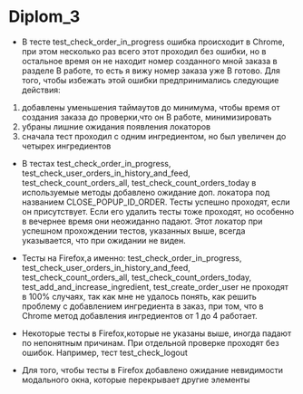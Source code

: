 # Diplom_3
- В тесте test_check_order_in_progress ошибка происходит в Chrome, при этом несколько раз всего этот проходил без ошибки, 
но в остальное время он не находит номер созданного мной заказа в разделе В работе, то есть я вижу номер заказа уже В готово.
Для того, чтобы избежать этой ошибки предпринимались следующие действия:
1) добавлены уменьшения таймаутов до минимума, чтобы время от создания заказа до проверки,что он В работе, минимизировать
2) убраны лишние ожидания появления локаторов
3) сначала тест проходил с одним ингредиентом, но был увеличен до четырех ингредиентов

- В тестах test_check_order_in_progress, test_check_user_orders_in_history_and_feed, test_check_count_orders_all, 
test_check_count_orders_today в используемые методы добавлено ожидание доп. локатора под названием CLOSE_POPUP_ID_ORDER. 
Тесты успешно проходят, если он присутствует. Если его удалить тесты тоже проходят, но особенно в вечернее время они неожиданно падают.
Этот локатор при успешном прохождении тестов, указанных выше, всегда указывается, что при ожидании не виден.

- Тесты на Firefox,а именно: test_check_order_in_progress, test_check_user_orders_in_history_and_feed, 
test_check_count_orders_all, test_check_count_orders_today, test_add_and_increase_ingredient, test_create_order_user 
не проходят в 100% случаях, так как мне не удалось понять, как решить проблему с добавлением ингредиента в заказ, при том, 
что в Chrome метод добавления ингредиентов от 1 до 4 работает. 
- Некоторые тесты в Firefox,которые не указаны выше, иногда падают по непонятным причинам. При отдельной проверке проходят 
без ошибок. Например, тест test_check_logout
- Для того, чтобы тесты в Firefox добавлено ожидание невидимости модального окна, которые перекрывает другие элементы



